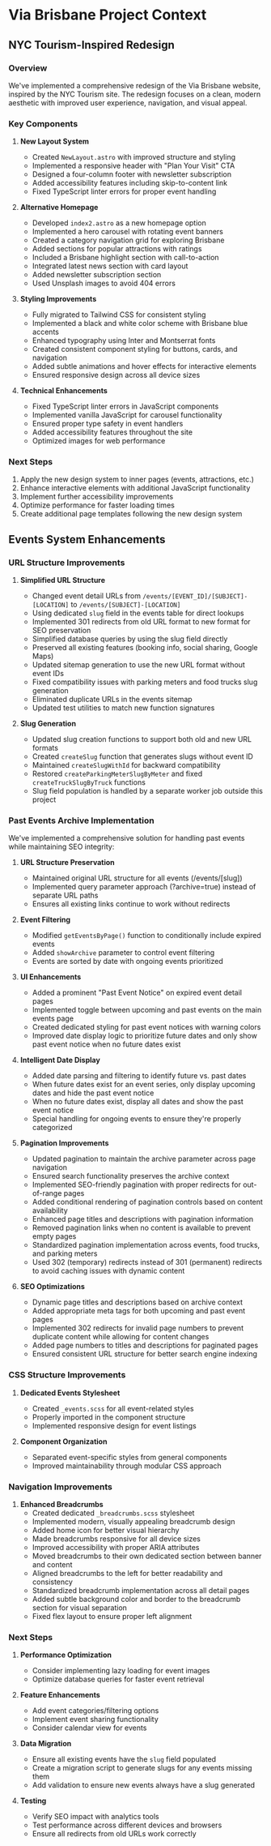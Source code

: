# Via Brisbane Project Context

## NYC Tourism-Inspired Redesign

### Overview
We've implemented a comprehensive redesign of the Via Brisbane website, inspired by the NYC Tourism site. The redesign focuses on a clean, modern aesthetic with improved user experience, navigation, and visual appeal.

### Key Components

1. **New Layout System**
   - Created `NewLayout.astro` with improved structure and styling
   - Implemented a responsive header with "Plan Your Visit" CTA
   - Designed a four-column footer with newsletter subscription
   - Added accessibility features including skip-to-content link
   - Fixed TypeScript linter errors for proper event handling

2. **Alternative Homepage**
   - Developed `index2.astro` as a new homepage option
   - Implemented a hero carousel with rotating event banners
   - Created a category navigation grid for exploring Brisbane
   - Added sections for popular attractions with ratings
   - Included a Brisbane highlight section with call-to-action
   - Integrated latest news section with card layout
   - Added newsletter subscription section
   - Used Unsplash images to avoid 404 errors

3. **Styling Improvements**
   - Fully migrated to Tailwind CSS for consistent styling
   - Implemented a black and white color scheme with Brisbane blue accents
   - Enhanced typography using Inter and Montserrat fonts
   - Created consistent component styling for buttons, cards, and navigation
   - Added subtle animations and hover effects for interactive elements
   - Ensured responsive design across all device sizes

4. **Technical Enhancements**
   - Fixed TypeScript linter errors in JavaScript components
   - Implemented vanilla JavaScript for carousel functionality
   - Ensured proper type safety in event handlers
   - Added accessibility features throughout the site
   - Optimized images for web performance

### Next Steps
1. Apply the new design system to inner pages (events, attractions, etc.)
2. Enhance interactive elements with additional JavaScript functionality
3. Implement further accessibility improvements
4. Optimize performance for faster loading times
5. Create additional page templates following the new design system

## Events System Enhancements

### URL Structure Improvements

1. **Simplified URL Structure**
   - Changed event detail URLs from `/events/[EVENT_ID]/[SUBJECT]-[LOCATION]` to `/events/[SUBJECT]-[LOCATION]`
   - Using dedicated `slug` field in the events table for direct lookups
   - Implemented 301 redirects from old URL format to new format for SEO preservation
   - Simplified database queries by using the slug field directly
   - Preserved all existing features (booking info, social sharing, Google Maps)
   - Updated sitemap generation to use the new URL format without event IDs
   - Fixed compatibility issues with parking meters and food trucks slug generation
   - Eliminated duplicate URLs in the events sitemap
   - Updated test utilities to match new function signatures

2. **Slug Generation**
   - Updated slug creation functions to support both old and new URL formats
   - Created `createSlug` function that generates slugs without event ID
   - Maintained `createSlugWithId` for backward compatibility
   - Restored `createParkingMeterSlugByMeter` and fixed `createTruckSlugByTruck` functions
   - Slug field population is handled by a separate worker job outside this project

### Past Events Archive Implementation

We've implemented a comprehensive solution for handling past events while maintaining SEO integrity:

1. **URL Structure Preservation**
   - Maintained original URL structure for all events (/events/[slug])
   - Implemented query parameter approach (?archive=true) instead of separate URL paths
   - Ensures all existing links continue to work without redirects

2. **Event Filtering**
   - Modified `getEventsByPage()` function to conditionally include expired events
   - Added `showArchive` parameter to control event filtering
   - Events are sorted by date with ongoing events prioritized

3. **UI Enhancements**
   - Added a prominent "Past Event Notice" on expired event detail pages
   - Implemented toggle between upcoming and past events on the main events page
   - Created dedicated styling for past event notices with warning colors
   - Improved date display logic to prioritize future dates and only show past event notice when no future dates exist

4. **Intelligent Date Display**
   - Added date parsing and filtering to identify future vs. past dates
   - When future dates exist for an event series, only display upcoming dates and hide the past event notice
   - When no future dates exist, display all dates and show the past event notice
   - Special handling for ongoing events to ensure they're properly categorized

5. **Pagination Improvements**
   - Updated pagination to maintain the archive parameter across page navigation
   - Ensured search functionality preserves the archive context
   - Implemented SEO-friendly pagination with proper redirects for out-of-range pages
   - Added conditional rendering of pagination controls based on content availability
   - Enhanced page titles and descriptions with pagination information
   - Removed pagination links when no content is available to prevent empty pages
   - Standardized pagination implementation across events, food trucks, and parking meters
   - Used 302 (temporary) redirects instead of 301 (permanent) redirects to avoid caching issues with dynamic content

6. **SEO Optimizations**
   - Dynamic page titles and descriptions based on archive context
   - Added appropriate meta tags for both upcoming and past event pages
   - Implemented 302 redirects for invalid page numbers to prevent duplicate content while allowing for content changes
   - Added page numbers to titles and descriptions for paginated pages
   - Ensured consistent URL structure for better search engine indexing

### CSS Structure Improvements

1. **Dedicated Events Stylesheet**
   - Created `_events.scss` for all event-related styles
   - Properly imported in the component structure
   - Implemented responsive design for event listings

2. **Component Organization**
   - Separated event-specific styles from general components
   - Improved maintainability through modular CSS approach

### Navigation Improvements

1. **Enhanced Breadcrumbs**
   - Created dedicated `_breadcrumbs.scss` stylesheet
   - Implemented modern, visually appealing breadcrumb design
   - Added home icon for better visual hierarchy
   - Made breadcrumbs responsive for all device sizes
   - Improved accessibility with proper ARIA attributes
   - Moved breadcrumbs to their own dedicated section between banner and content
   - Aligned breadcrumbs to the left for better readability and consistency
   - Standardized breadcrumb implementation across all detail pages
   - Added subtle background color and border to the breadcrumb section for visual separation
   - Fixed flex layout to ensure proper left alignment

### Next Steps

1. **Performance Optimization**
   - Consider implementing lazy loading for event images
   - Optimize database queries for faster event retrieval

2. **Feature Enhancements**
   - Add event categories/filtering options
   - Implement event sharing functionality
   - Consider calendar view for events

3. **Data Migration**
   - Ensure all existing events have the `slug` field populated
   - Create a migration script to generate slugs for any events missing them
   - Add validation to ensure new events always have a slug generated

4. **Testing**
   - Verify SEO impact with analytics tools
   - Test performance across different devices and browsers
   - Ensure all redirects from old URLs work correctly 